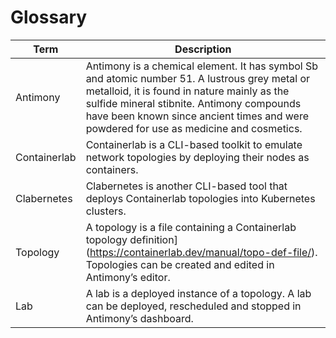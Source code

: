 # Glossary

| Term | Description |
| -- | -- |
| Antimony | Antimony is a chemical element. It has symbol Sb and atomic number 51. A lustrous grey metal or metalloid, it is found in nature mainly as the sulfide mineral stibnite. Antimony compounds have been known since ancient times and were powdered for use as medicine and cosmetics. |
| Containerlab | Containerlab is a CLI-based toolkit to emulate network topologies by deploying their nodes as containers. |
| Clabernetes | Clabernetes is another CLI-based tool that deploys Containerlab topologies into Kubernetes clusters. |
| Topology | A topology is a file containing a Containerlab topology definition](https://containerlab.dev/manual/topo-def-file/). Topologies can be created and edited in Antimony’s editor. |
| Lab | A lab is a deployed instance of a topology. A lab can be deployed, rescheduled and stopped in Antimony’s dashboard. |